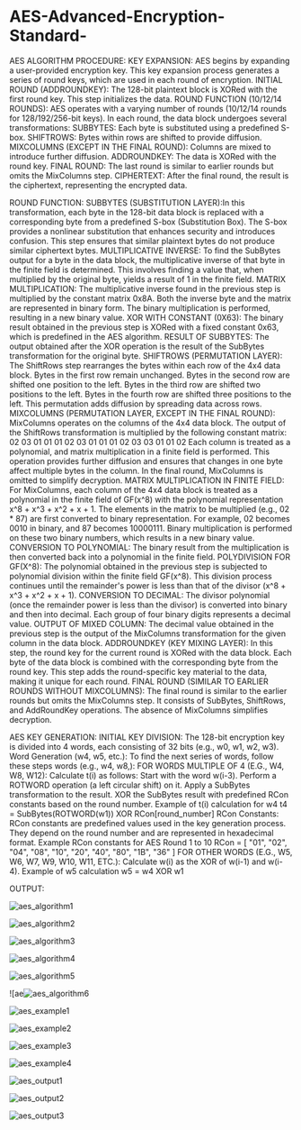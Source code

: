 # AES-Advanced-Encryption-Standard-
AES ALGORITHM PROCEDURE:
KEY EXPANSION:
AES begins by expanding a user-provided encryption key.
This key expansion process generates a series of round keys, which are used in each round of encryption.
INITIAL ROUND (ADDROUNDKEY):
The 128-bit plaintext block is XORed with the first round key.
This step initializes the data.
ROUND FUNCTION (10/12/14 ROUNDS):
AES operates with a varying number of rounds (10/12/14 rounds for 128/192/256-bit keys).
In each round, the data block undergoes several transformations:
SUBBYTES: Each byte is substituted using a predefined S-box.
SHIFTROWS: Bytes within rows are shifted to provide diffusion.
MIXCOLUMNS (EXCEPT IN THE FINAL ROUND): Columns are mixed to introduce further diffusion.
ADDROUNDKEY: The data is XORed with the round key.
FINAL ROUND:
The last round is similar to earlier rounds but omits the MixColumns step.
CIPHERTEXT:
After the final round, the result is the ciphertext, representing the encrypted data.

ROUND FUNCTION:
SUBBYTES (SUBSTITUTION LAYER):In this transformation, each byte in the 128-bit data block is replaced with a corresponding byte from a predefined S-box (Substitution Box).
The S-box provides a nonlinear substitution that enhances security and introduces confusion.
This step ensures that similar plaintext bytes do not produce similar ciphertext bytes.
MULTIPLICATIVE INVERSE:
To find the SubBytes output for a byte in the data block, the multiplicative inverse of that byte in the finite field is determined.
This involves finding a value that, when multiplied by the original byte, yields a result of 1 in the finite field.
MATRIX MULTIPLICATION:
The multiplicative inverse found in the previous step is multiplied by the constant matrix 0x8A.
Both the inverse byte and the matrix are represented in binary form.
The binary multiplication is performed, resulting in a new binary value.
XOR WITH CONSTANT (0X63):
The binary result obtained in the previous step is XORed with a fixed constant 0x63, which is predefined in the AES algorithm.
RESULT OF SUBBYTES:
The output obtained after the XOR operation is the result of the SubBytes transformation for the original byte.
SHIFTROWS (PERMUTATION LAYER):
The ShiftRows step rearranges the bytes within each row of the 4x4 data block.
Bytes in the first row remain unchanged.
Bytes in the second row are shifted one position to the left.
Bytes in the third row are shifted two positions to the left.
Bytes in the fourth row are shifted three positions to the left.
This permutation adds diffusion by spreading data across rows.
MIXCOLUMNS (PERMUTATION LAYER, EXCEPT IN THE FINAL ROUND):
MixColumns operates on the columns of the 4x4 data block.
The output of the ShiftRows transformation is multiplied by the following constant matrix:
02 03 01 01
01 02 03 01
01 01 02 03
03 01 01 02
Each column is treated as a polynomial, and matrix multiplication in a finite field is performed.
This operation provides further diffusion and ensures that changes in one byte affect multiple bytes in the column.
In the final round, MixColumns is omitted to simplify decryption.
MATRIX MULTIPLICATION IN FINITE FIELD:
For MixColumns, each column of the 4x4 data block is treated as a polynomial in the finite field of GF(x^8) with the polynomial representation x^8 + x^3 + x^2 + x + 1.
The elements in the matrix to be multiplied (e.g., 02 * 87) are first converted to binary representation. For example, 02 becomes 0010 in binary, and 87 becomes 10000111.
Binary multiplication is performed on these two binary numbers, which results in a new binary value.
CONVERSION TO POLYNOMIAL:
The binary result from the multiplication is then converted back into a polynomial in the finite field.
POLYDIVISION FOR GF(X^8):
The polynomial obtained in the previous step is subjected to polynomial division within the finite field GF(x^8).
This division process continues until the remainder's power is less than that of the divisor (x^8 + x^3 + x^2 + x + 1).
CONVERSION TO DECIMAL:
The divisor polynomial (once the remainder power is less than the divisor) is converted into binary and then into decimal.
Each group of four binary digits represents a decimal value.
OUTPUT OF MIXED COLUMN:
The decimal value obtained in the previous step is the output of the MixColumns transformation for the given column in the data block.
ADDROUNDKEY (KEY MIXING LAYER):
In this step, the round key for the current round is XORed with the data block.
Each byte of the data block is combined with the corresponding byte from the round key.
This step adds the round-specific key material to the data, making it unique for each round.
FINAL ROUND (SIMILAR TO EARLIER ROUNDS WITHOUT MIXCOLUMNS):
The final round is similar to the earlier rounds but omits the MixColumns step.
It consists of SubBytes, ShiftRows, and AddRoundKey operations.
The absence of MixColumns simplifies decryption.

AES KEY GENERATION:
INITIAL KEY DIVISION:
The 128-bit encryption key is divided into 4 words, each consisting of 32 bits (e.g., w0, w1, w2, w3).
Word Generation (w4, w5, etc.):
To find the next series of words, follow these steps words (e.g., w4, w8,):
FOR WORDS MULTIPLE OF 4 (E.G., W4, W8, W12):
Calculate t(i) as follows:
Start with the word w(i-3).
Perform a ROTWORD operation (a left circular shift) on it.
Apply a SubBytes transformation to the result.
XOR the SubBytes result with predefined RCon constants based on the round number.
Example of t(i) calculation for w4
t4 = SubBytes(ROTWORD(w1)) XOR RCon[round_number]
RCon Constants:
RCon constants are predefined values used in the key generation process. They depend on the round number and are represented in hexadecimal format.
Example RCon constants for AES Round 1 to 10
RCon = [  "01", "02", "04", "08", "10", "20", "40", "80", "1B", "36" ]
FOR OTHER WORDS (E.G., W5, W6, W7, W9, W10, W11, ETC.):
Calculate w(i) as the XOR of w(i-1) and w(i-4).
Example of w5 calculation
w5 = w4 XOR w1


OUTPUT:

![aes_algorithm1](https://github.com/Neeraja-Kallamadi/AES-Advanced-Encryption-Standard-/assets/110168775/03dd028c-c29c-418f-85bf-db563513cb59)

![aes_algorithm2](https://github.com/Neeraja-Kallamadi/AES-Advanced-Encryption-Standard-/assets/110168775/5956dd93-cc99-4c28-b72d-b3bdb436c709)

![aes_algorithm3](https://github.com/Neeraja-Kallamadi/AES-Advanced-Encryption-Standard-/assets/110168775/9aec7994-da0b-4fdb-8439-1e5650147158)

![aes_algorithm4](https://github.com/Neeraja-Kallamadi/AES-Advanced-Encryption-Standard-/assets/110168775/f14cc95f-aee4-424c-8b47-f70c08b77d5c)

![aes_algorithm5](https://github.com/Neeraja-Kallamadi/AES-Advanced-Encryption-Standard-/assets/110168775/4ad38694-d3ce-4076-ae87-e797efd8ef11)

![ae![aes_algorithm6](https://github.com/Neeraja-Kallamadi/AES-Advanced-Encryption-Standard-/assets/110168775/5aeba7d2-f10e-41c3-9772-ef175996d097)

![aes_example1](https://github.com/Neeraja-Kallamadi/AES-Advanced-Encryption-Standard-/assets/110168775/907b5365-d29e-429d-99c9-69aaab7df2c0)

![aes_example2](https://github.com/Neeraja-Kallamadi/AES-Advanced-Encryption-Standard-/assets/110168775/f5aecf2a-60d2-4c0f-aaeb-a57ac9f1739b)

![aes_example3](https://github.com/Neeraja-Kallamadi/AES-Advanced-Encryption-Standard-/assets/110168775/a1ae744c-ac8f-4083-862f-43c04f5556c0)

![aes_example4](https://github.com/Neeraja-Kallamadi/AES-Advanced-Encryption-Standard-/assets/110168775/9825db2d-1f17-4219-83c5-59a60f6b3e89)

![aes_output1](https://github.com/Neeraja-Kallamadi/AES-Advanced-Encryption-Standard-/assets/110168775/3213d404-405e-4314-a5ad-1fb78bd22365)

![aes_output2](https://github.com/Neeraja-Kallamadi/AES-Advanced-Encryption-Standard-/assets/110168775/98b4e7b5-0250-4233-b3e0-2fb10d1d6081)

![aes_output3](https://github.com/Neeraja-Kallamadi/AES-Advanced-Encryption-Standard-/assets/110168775/0ab6dc39-cd61-49c5-a7ab-e0e470d88ea1)
